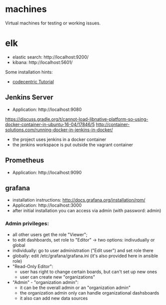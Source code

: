 # machines

Virtual machines for testing or working issues.

# elk
* elastic search: http://localhost:9200/
* kibana: http://localhost:5601/

Some installation hints:
* [codecentric Tutorial](https://blog.codecentric.de/en/2014/10/log-management-spring-boot-applications-logstash-elastichsearch-kibana/)

## Jenkins Server
* Application: http://localhost:9080
 
https://discuss.gradle.org/t/cannot-load-libnative-platform-so-using-docker-container-in-ubuntu-16-04/17846/5
http://container-solutions.com/running-docker-in-jenkins-in-docker/

* the project uses jenkins in a docker container
* the jenkins workspace is put outside the vagrant container


## Prometheus
* Application: http://localhost:9090

## grafana
* installation instructions: http://docs.grafana.org/installation/rpm/
* Application: http://localhost:3000
* after initial installation you can access via admin (with password: admin)

### Admin privileges: 
* all other users get the role "Viewer"; 
* to edit dashboards, set role to "Editor" -> two options: indivudually or global
* individually: go to user administration ("Edit user") and set role there
* globally: edit /etc/grafana/grafana.ini (it's also provided here in ansible role)
* "Read-Only Editor": 
    * user has right to change certain boards, but can't set up new ones
    * user can create new "organizations"
* "Admin" - "organization admin":
    * it can be the overall admin or an "organization admin"
    * the organization admin only can handle organizational dashsboards
    * it also can add new data sources
 